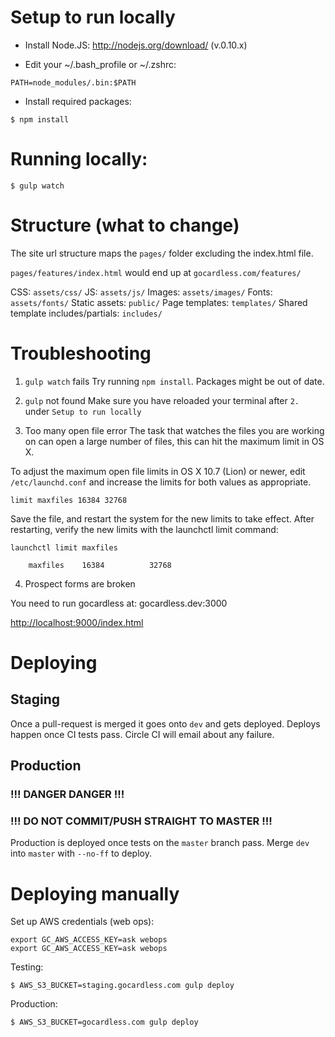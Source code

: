 # Setup to run locally

- Install Node.JS: http://nodejs.org/download/ (v.0.10.x)

- Edit your ~/.bash_profile or ~/.zshrc:
```
PATH=node_modules/.bin:$PATH
```

- Install required packages:
```
$ npm install
```

# Running locally:

```
$ gulp watch
```

# Structure (what to change)

The site url structure maps the `pages/` folder excluding the index.html file.

`pages/features/index.html` would end up at `gocardless.com/features/`

CSS: `assets/css/`
JS: `assets/js/`
Images: `assets/images/`
Fonts: `assets/fonts/`
Static assets: `public/`
Page templates: `templates/`
Shared template includes/partials: `includes/`

# Troubleshooting

1. `gulp watch` fails
Try running `npm install`. Packages might be out of date.

2. `gulp` not found
Make sure you have reloaded your terminal after `2.` under `Setup to run locally`

3. Too many open file error
The task that watches the files you are working on can open a large number of
files, this can hit the maximum limit in OS X.

To adjust the maximum open file limits in OS X 10.7 (Lion) or newer, edit
`/etc/launchd.conf` and increase the limits for both values as appropriate.
```
limit maxfiles 16384 32768
```

Save the file, and restart the system for the new limits to take effect.
After restarting, verify the new limits with the launchctl limit command:

```
launchctl limit maxfiles

    maxfiles    16384          32768
```

4. Prospect forms are broken

You need to run gocardless at: gocardless.dev:3000

[http://localhost:9000/index.html](http://localhost:9000/index.html)

# Deploying

## Staging

Once a pull-request is merged it goes onto `dev` and gets deployed.
Deploys happen once CI tests pass. Circle CI will email about any failure.

## Production

### !!! DANGER DANGER !!!
### !!! DO NOT COMMIT/PUSH STRAIGHT TO MASTER !!!

Production is deployed once tests on the `master` branch pass. Merge `dev` into
`master` with `--no-ff` to deploy.

# Deploying manually

Set up AWS credentials (web ops):
```
export GC_AWS_ACCESS_KEY=ask webops
export GC_AWS_ACCESS_KEY=ask webops
```

Testing:
```
$ AWS_S3_BUCKET=staging.gocardless.com gulp deploy
```

Production:
```
$ AWS_S3_BUCKET=gocardless.com gulp deploy
```
